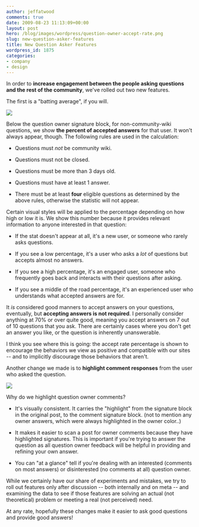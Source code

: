 ```yaml
---
author: jeffatwood
comments: true
date: 2009-08-23 11:13:09+00:00
layout: post
hero: /blog/images/wordpress/question-owner-accept-rate.png
slug: new-question-asker-features
title: New Question Asker Features
wordpress_id: 1875
categories:
- company
- design
---
```



In order to **increase engagement between the people asking questions and the rest of the community**, we've rolled out two new features.



The first is a "batting average", if you will.



![](/blog/images/wordpress/question-owner-accept-rate.png)



Below the question owner signature block, for non-community-wiki questions, we show **the percent of accepted answers** for that user. It won't always appear, though. The following rules are used in the calculation:







  * Questions must _not_ be community wiki.

  * Questions must not be closed.

  * Questions must be more than 3 days old.

  * Questions must have at least 1 answer.

  * There must be at least **four** eligible questions as determined by the above rules, otherwise the statistic will not appear.




Certain visual styles will be applied to the percentage depending on how high or low it is. We show this number because it provides relevant information to anyone interested in that question:




  * If the stat doesn't appear at all, it's a new user, or someone who rarely asks questions. 

  * If you see a low percentage, it's a user who asks a _lot_ of questions but accepts almost no answers.

  * If you see a high percentage, it's an engaged user, someone who frequently goes back and interacts with their questions after asking.

  * If you see a middle of the road percentage, it's an experienced user who understands what accepted answers are for.




It _is_ considered good manners to accept answers on your questions, eventually, but **accepting answers is not required**. I personally consider anything at 70% or over quite good, meaning you accept answers on 7 out of 10 questions that you ask. There are certainly cases where you don't get an answer you like, or the question is inherently unanswerable. 



I think you see where this is going: the accept rate percentage is shown to encourage the behaviors we view as positive and compatible with our sites -- and to implicitly discourage those behaviors that aren't. 



Another change we made is to **highlight comment responses** from the user who asked the question.



![](/blog/images/wordpress/question-owner-comment-highlighting.png)



Why do we highlight question owner comments?







  * It's visually consistent. It carries the "highlight" from the signature block in the original post, to the comment signature block. (not to mention any owner answers, which were always highlighted in the owner color..)

  * It makes it easier to scan a post for owner comments because they have highlighted signatures. This is important if you're trying to answer the question as all question owner feedback will be helpful in providing and refining your own answer.

  * You can "at a glance" tell if you're dealing with an interested (comments on most answers) or disinterested (no comments at all) question owner.




While we certainly have our share of experiments and mistakes, we try to roll out features only after discussion -- both internally and on meta -- and examining the data to see if those features are solving an actual (not theoretical) problem or meeting a real (not perceived) need.



At any rate, hopefully these changes make it easier to ask good questions and provide good answers!

